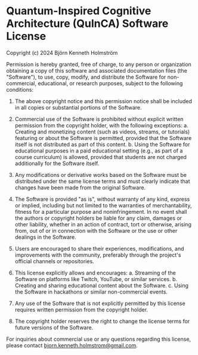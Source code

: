 # Quantum-Inspired Cognitive Architecture (QuInCA) Software License

Copyright (c) 2024 Björn Kenneth Holmström

Permission is hereby granted, free of charge, to any person or organization obtaining a copy of this software and associated documentation files (the "Software"), to use, copy, modify, and distribute the Software for non-commercial, educational, or research purposes, subject to the following conditions:

1. The above copyright notice and this permission notice shall be included in all copies or substantial portions of the Software.

2. Commercial use of the Software is prohibited without explicit written permission from the copyright holder, with the following exceptions:
   a. Creating and monetizing content (such as videos, streams, or tutorials) featuring or about the Software is permitted, provided that the Software itself is not distributed as part of this content.
   b. Using the Software for educational purposes in a paid educational setting (e.g., as part of a course curriculum) is allowed, provided that students are not charged additionally for the Software itself.

3. Any modifications or derivative works based on the Software must be distributed under the same license terms and must clearly indicate that changes have been made from the original Software.

4. The Software is provided "as is", without warranty of any kind, express or implied, including but not limited to the warranties of merchantability, fitness for a particular purpose and noninfringement. In no event shall the authors or copyright holders be liable for any claim, damages or other liability, whether in an action of contract, tort or otherwise, arising from, out of or in connection with the Software or the use or other dealings in the Software.

5. Users are encouraged to share their experiences, modifications, and improvements with the community, preferably through the project's official channels or repositories.

6. This license explicitly allows and encourages:
   a. Streaming of the Software on platforms like Twitch, YouTube, or similar services.
   b. Creating and sharing educational content about the Software.
   c. Using the Software in hackathons or similar non-commercial events.

7. Any use of the Software that is not explicitly permitted by this license requires written permission from the copyright holder.

8. The copyright holder reserves the right to change the license terms for future versions of the Software.

For inquiries about commercial use or any questions regarding this license, please contact bjorn.kenneth.holmstrom@gmail.com.
